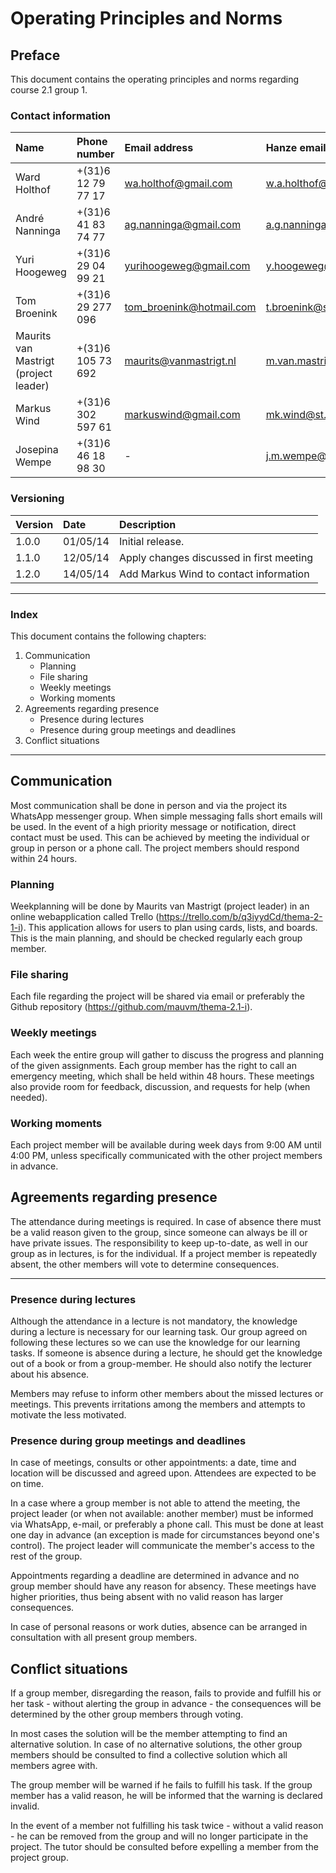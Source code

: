 # Operating Principles and Norms

## Preface

This document contains the operating principles and norms regarding course 2.1 group 1.

### Contact information

| Name                                  | Phone number        | Email address            | Hanze email address        |
| :------------------------------------ | :------------------ | :----------------------- | :-----------------------   |
| Ward Holthof                          | +(31)6 12 79 77 17  | wa.holthof@gmail.com     | w.a.holthof@st.hanze.nl    |
| André Nanninga                        | +(31)6 41 83 74 77  | ag.nanninga@gmail.com    | a.g.nanninga@st.hanze.nl   |
| Yuri Hoogeweg                         | +(31)6 29 04 99 21  | yurihoogeweg@gmail.com   | y.hoogeweg@st.hanze.nl     |
| Tom Broenink                          | +(31)6 29 277 096   | tom_broenink@hotmail.com | t.broenink@st.hanze.nl     |
| Maurits van Mastrigt (project leader) | +(31)6 105 73 692   | maurits@vanmastrigt.nl   | m.van.mastrigt@st.hanze.nl |
| Markus Wind                           | +(31)6 302 597 61   | markuswind@gmail.com     | mk.wind@st.hanze.nl        |
| Josepina Wempe                        | +(31)6 46 18 98 30  | -                        | j.m.wempe@pl.hanze.nl      |

### Versioning

| Version  | Date     | Description                              |
| :------- | :------- | :--------------------------------------- |
| 1.0.0    | 01/05/14 | Initial release.                         |
| 1.1.0    | 12/05/14 | Apply changes discussed in first meeting |
| 1.2.0    | 14/05/14 | Add Markus Wind to contact information   |

---

### Index

This document contains the following chapters:

1. Communication
	- Planning
	- File sharing
	- Weekly meetings
	- Working moments
2. Agreements regarding presence
	- Presence during lectures
	- Presence during group meetings and deadlines
3. Conflict situations

---

## Communication
Most communication shall be done in person and via the project its WhatsApp messenger group. When simple messaging falls short emails will be used. In the event of a high priority message or notification, direct contact must be used. This can be achieved by meeting the individual or group in person or a phone call. The project members should respond within 24 hours.

### Planning
Weekplanning will be done by Maurits van Mastrigt (project leader) in an online webapplication called Trello (https://trello.com/b/q3iyydCd/thema-2-1-i). This application allows for users to plan using cards, lists, and boards. This is the main planning, and should be checked regularly each group member.

### File sharing
Each file regarding the project will be shared via email or preferably the Github repository (https://github.com/mauvm/thema-2.1-i).

### Weekly meetings
Each week the entire group will gather to discuss the progress and planning of the given assignments. Each group member has the right to call an emergency meeting, which shall be held within 48 hours. These meetings also provide room for feedback, discussion, and requests for help (when needed).

### Working moments
Each project member will be available during week days from 9:00 AM until 4:00 PM, unless specifically communicated with the other project members in advance.

## Agreements regarding presence
The attendance during meetings is required. In case of absence there must be a valid reason given to the group, since someone can always be ill or have private issues. The responsibility to keep up-to-date, as well in our group as in lectures, is for the individual. If a project member is repeatedly absent, the other members will vote to determine consequences.

---

### Presence during lectures
Although the attendance in a lecture is not mandatory, the knowledge during a lecture is necessary for our learning task. Our group agreed on following these lectures so we can use the knowledge for our learning tasks. If someone is absence during a lecture, he should get the knowledge out of a book or from a group-member. He should also notify the lecturer about his absence.

Members may refuse to inform other members about the missed lectures or meetings. This prevents irritations among the members and attempts to motivate the less motivated.

### Presence during group meetings and deadlines
In case of meetings, consults or other appointments: a date, time and location will be discussed and agreed upon. Attendees are expected to be on time.

In a case where a group member is not able to attend the meeting, the project leader (or when not available: another member) must be informed via WhatsApp, e-mail, or preferably a phone call. This must be done at least one day in advance (an exception is made for circumstances beyond one's control). The project leader will communicate the member's access to the rest of the group.

Appointments regarding a deadline are determined in advance and no group member should have any reason for absency. These meetings have higher priorities, thus being absent with no valid reason has larger consequences.

In case of personal reasons or work duties, absence can be arranged in consultation with all present group members.

## Conflict situations
If a group member, disregarding the reason, fails to provide and fulfill his or her task - without alerting the group in advance - the consequences will be determined by the other group members through voting.

In most cases the solution will be the member attempting to find an alternative solution. In case of no alternative solutions, the other group members should be consulted to find a collective solution which all members agree with.

The group member will be warned if he fails to fulfill his task. If the group member has a valid reason, he will be informed that the warning is declared invalid.

In the event of a member not fulfilling his task twice - without a valid reason - he can be removed from the group and will no longer participate in the project. The tutor should be consulted before expelling a member from the project group.
